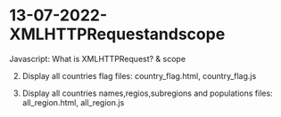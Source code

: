 # 13-07-2022-XMLHTTPRequestandscope

Javascript: What is XMLHTTPRequest? &amp; scope

2) Display all countries flag files:  country_flag.html, country_flag.js
                             
3) Display all countries names,regios,subregions and populations files:  all_region.html, all_region.js                           
